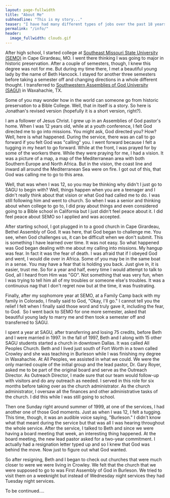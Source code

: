 ```yaml
---
layout: page-fullwidth
title: "About Me"
subheadline: "This is my story..."
teaser: "I have had many different types of jobs over the past 18 years since graduating high school..."
permalink: "/info/"
header:
  image_fullwidth: clouds.gif
---
```


After high school, I started college at [Southeast Missouri State University (SEMO)](http://www.semo.edu) in Cape Girardeau, MO. I went there thinking I was going to major  in historic preservation. After a couple of semesters, though, I knew this degree was not for me. But during my time there, I met a beautiful young lady by the name of Beth Hancock. I stayed for another three semesters before taking a semester off and changing directions in a whole different thought. I transferred to [Southwestern Assemblies of God University (SAGU)](http://www.sagu.edu) in Waxahachie, TX.

Some of you may wonder how in the world can someone go from historic preservation to a Bible College. Well, that in itself is a story. So here is Jonathan's revised version (hopefully it is a short version, right?).

I am a follower of Jesus Christ. I grew up in an Assemblies of God pastor's home. When I was 12 years old, while at a youth conference, I felt God directed me to go into missions. You might ask, God directed you? How? Well, here is what happened. During the service, there was an call to go forward if you felt God was "calling" you. I went forward because I felt a tugging in my heart to go forward. While at the front, I was prayed for by some of the workers there. While they were praying for me, I had a vision. It was a picture of a map, a map of the Mediterranean area with both Southern Europe and North Africa. But in the vision, the coast line and inward all around the Mediterranean Sea were on fire. I got out of this, that God was calling me to go to this area.

Well, that was when I was 12, so you may be thinking why didn't I just go to SAGU to begin with? Well, things happen when you are a teenager and I didn't really think about that vision or what God had called me to do. I was still following him and went to church. So when I was a senior and thinking about when college to go to, I did pray about things and even considered going to a Bible school in California but I just didn't feel peace about it. I did feel peace about SEMO so I applied and was accepted.

After starting school, I got plugged in to a good church in Cape Girardeau, Bethel Assembly of God. It was here, that God began to challenge me. You see, when God challenges us, it can be difficult when we don't submit. This is something I have learned over time. It was not easy. So what happened was God began dealing with me about my calling into missions. My hangup was fear. In fact it was the fear of death. I was afraid that if I obeyed God and went, I would die over in Africa. Some of you may be in the same boat in a sense. You may have a fear that is holding you back. Just give in, it is easier, trust me. So for a year and half, every time I would attempt to talk to God, all I heard from Him was "GO". Not something that was very fun, when I was trying to tell him all of my troubles or someone else's troubles. It was a continuous nag that I don't regret now but at the time, it was frustrating.

Finally, after my sophomore year at SEMO, at a Family Camp back with my family in Colorado, I finally said to God, "Okay, I'll go." I cannot tell you the relief I felt when I finally said those word and truly gave it, including the fear, to God.  So I went back to SEMO for one more semester, asked that beautiful young lady to marry me and then took a semester off and transferred to SAGU.

I spent a year at SAGU, after transferring and losing 75 credits, before Beth and I were married in 1997. In the fall of 1997, Beth and I along with 15 other SAGU students started a church in downtown Dallas. It was called All Peoples Church. Beth and I lived just south of Fort Worth in a town called Crowley and she was teaching in Burleson while I was finishing my degree in Waxahachie. At All Peoples, we assisted in what we could. We were the only married couple of the initial group and the lead pastor, Dr. Gary Royer, asked me to be part of the original board and serve as the Outreach Director. As Outreach Director, I made sure that our team would follow-up with visitors and do any outreach as needed. I served in this role for six months before taking over as the church administrator. As the church administrator, I oversaw all the finances and other administrative tasks of the church. I did this while I was still going to school.

Then one Sunday right around summer of 1999, at one of the services, I had another one of those God moments. Just as when I was 12, I felt a tugging. This time, though, it was an audible voice saying, "Burleson." I didn't know what that meant during the service but that was all I was hearing throughout the whole service. After the service, I talked to Beth and since we were having a board meeting that week, an interesting thing happened. At the board meeting, the new lead pastor asked for a two-year commitment. I actually had a resignation letter typed up and so I knew that God was behind the move. Now just to figure out what God wanted.

So after resigning, Beth and I began to check out churches that were much closer to were we were living in Crowley. We felt that the church that we were supposed to go to was First Assembly of God in Burleson. We tried to visit them on a weeknight but instead of Wednesday night services they had Tuesday night services.

To be continued....
